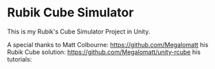 # Rubik Cube Simulator

This is my Rubik's Cube Simulator Project in Unity.

A special thanks to Matt Colbourne: https://github.com/Megalomatt
his Rubik Cube solution: https://github.com/Megalomatt/unity-rcube
his tutorials: 
